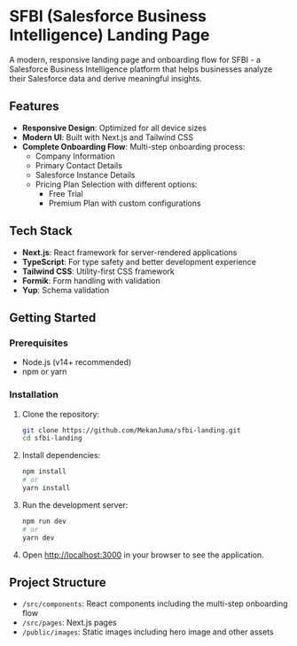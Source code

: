 # SFBI (Salesforce Business Intelligence) Landing Page

A modern, responsive landing page and onboarding flow for SFBI - a Salesforce Business Intelligence platform that helps businesses analyze their Salesforce data and derive meaningful insights.

## Features

- **Responsive Design**: Optimized for all device sizes
- **Modern UI**: Built with Next.js and Tailwind CSS
- **Complete Onboarding Flow**: Multi-step onboarding process:
  - Company Information
  - Primary Contact Details
  - Salesforce Instance Details
  - Pricing Plan Selection with different options:
    - Free Trial
    - Premium Plan with custom configurations

## Tech Stack

- **Next.js**: React framework for server-rendered applications
- **TypeScript**: For type safety and better development experience
- **Tailwind CSS**: Utility-first CSS framework
- **Formik**: Form handling with validation
- **Yup**: Schema validation

## Getting Started

### Prerequisites

- Node.js (v14+ recommended)
- npm or yarn

### Installation

1. Clone the repository:
   ```bash
   git clone https://github.com/MekanJuma/sfbi-landing.git
   cd sfbi-landing
   ```

2. Install dependencies:
   ```bash
   npm install
   # or
   yarn install
   ```

3. Run the development server:
   ```bash
   npm run dev
   # or
   yarn dev
   ```

4. Open [http://localhost:3000](http://localhost:3000) in your browser to see the application.

## Project Structure

- `/src/components`: React components including the multi-step onboarding flow
- `/src/pages`: Next.js pages
- `/public/images`: Static images including hero image and other assets 